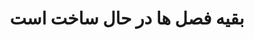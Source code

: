---
unit: 4
chapter: 0
layout: tutorial
category: js
title: "بقیه فصل ها در حال ساخت است"
hasContent: false
---